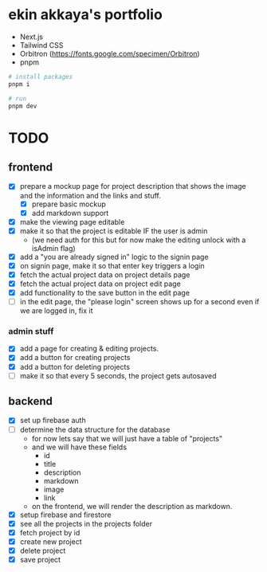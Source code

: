 # ekin akkaya's portfolio

- Next.js
- Tailwind CSS
- Orbitron (https://fonts.google.com/specimen/Orbitron)
- pnpm

```powershell
# install packages
pnpm i

# run
pnpm dev
```

# TODO

## frontend
- [x] prepare a mockup page for project description that shows the image and the information and the links and stuff.
  - [x] prepare basic mockup
  - [x] add markdown support
- [x] make the viewing page editable
- [x] make it so that the project is editable IF the user is admin
  - (we need auth for this but for now make the editing unlock with a isAdmin flag)
- [x] add a "you are already signed in" logic to the signin page
- [x] on signin page, make it so that enter key triggers a login
- [x] fetch the actual project data on project details page
- [x] fetch the actual project data on project edit page
- [x] add functionality to the save button in the edit page
- [ ] in the edit page, the "please login" screen shows up for a second even if we are logged in, fix it

### admin stuff
- [x] add a page for creating & editing projects.
- [x] add a button for creating projects
- [x] add a button for deleting projects
- [ ] make it so that every 5 seconds, the project gets autosaved

## backend
- [x] set up firebase auth
- [ ] determine the data structure for the database
  - for now lets say that we will just have a table of "projects"
  - and we will have these fields
    - id
    - title
    - description
    - markdown
    - image
    - link
  - on the frontend, we will render the description as markdown.
- [x] setup firebase and firestore
- [x] see all the projects in the projects folder
- [x] fetch project by id
- [x] create new project
- [x] delete project
- [x] save project
